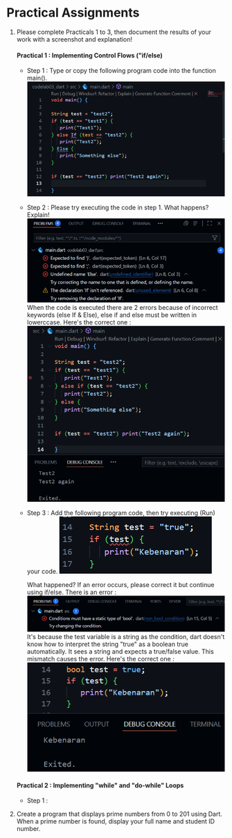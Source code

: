 # Practical Assignments
1. Please complete Practicals 1 to 3, then document the results of your work with a screenshot and explanation!
   #### Practical 1 : Implementing Control Flows ("if/else)
    - Step 1 : Type or copy the following program code into the function main().
    ![step1](img/step1.png)

    - Step 2 : Please try executing the code in step 1. What happens? Explain!
    ![step2](img/step2.png)
    When the code is executed there are 2 errors because of incorrect keywords (else If & Else), else if and else must be written in lowerccase. Here's the correct one :
    ![step2](img/step2.1.png)

    - Step 3 : Add the following program code, then try executing (Run) your code.
    ![step3](img/step3.png)
        
        What happened? If an error occurs, please correct it but continue using if/else.
        There is an error :
        ![step4](img/step3.1.png)
        It's because the test variable is a string as the condition, dart doesn't know how to interpret the string "true" as a boolean true automatically. It sees a string and expects a true/false value. This mismatch causes the error. Here's the correct one :
        ![step3.1](img/step3.2.png)

    #### Practical 2 : Implementing "while" and "do-while" Loops
    - Step 1 : 


2. Create a program that displays prime numbers from 0 to 201 using Dart. When a prime number is found, display your full name and student ID number.